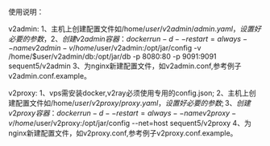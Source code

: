 使用说明：

v2admin:
1、主机上创建配置文件如/home/$user/v2admin/admin.yaml，设置好必要的参数，
2、创建v2admin容器：docker run -d --restart=always --name v2admin -v /home/$user/v2admin:/opt/jar/config -v /home/$user/v2admin/db:/opt/jar/db -p 8080:80 -p 9091:9091 sequent5/v2admin
3、为nginx新建配置文件，如v2admin.conf,参考例子v2admin.conf.example。


v2proxy:
1、vps需安装docker,v2ray必须使用专用的config.json;
2、主机上创建配置文件如/home/$user/v2proxy/proxy.yaml，设置好必要的参数;
3、创建v2proxy容器：docker run -d --restart=always --name v2proxy -v /home/$user/v2proxy:/opt/jar/config --net=host sequent5/v2proxy
4、为nginx新建配置文件，如v2proxy.conf,参考例子v2proxy.conf.example。
